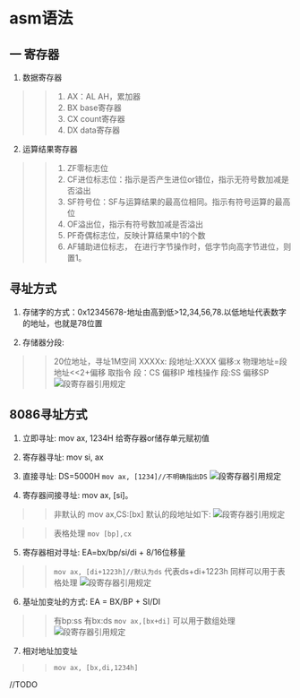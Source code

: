# asm语法

## 一 寄存器

1. 数据寄存器
>>  1. AX：AL AH，累加器
>>  2. BX base寄存器
>>  3. CX count寄存器
>>  4. DX data寄存器

2. 运算结果寄存器
>>  1. ZF零标志位
>>  2. CF进位标志位：指示是否产生进位or错位，指示无符号数加减是否溢出
>>  3. SF符号位：SF与运算结果的最高位相同。指示有符号运算的最高位
>>  4. OF溢出位，指示有符号数加减是否溢出
>>  5. PF奇偶标志位，反映计算结果中1的个数
>>  6. AF辅助进位标志， 在进行字节操作时，低字节向高字节进位，则置1。

## 寻址方式
1. 存储字的方式：0x12345678-地址由高到低>12,34,56,78.以低地址代表数字的地址，也就是78位置

2. 存储器分段:
>> 20位地址，寻址1M空间
>> XXXXx: 段地址:XXXX 偏移:x 物理地址=段地址<<2+偏移
>> 取指令 段：CS 偏移IP
>> 堆栈操作 段:SS 偏移SP
![段寄存器引用规定](../resourse/img/asm/asm1.PNG)

## 8086寻址方式
1. 立即寻址: mov ax, 1234H 给寄存器or储存单元赋初值
2. 寄存器寻址: mov si, ax
3. 直接寻址: DS=5000H <code>mov ax, [1234]//不明确指出DS</code>
![段寄存器引用规定](../resourse/img/asm/asm2.PNG)

4. 寄存器间接寻址: mov ax, [si]。 
>> 非默认的 mov ax,CS:[bx]
>> 默认的段地址如下:
![段寄存器引用规定](../resourse/img/asm/asm1.PNG) 

>> 表格处理 <code>mov [bp],cx</code>

5. 寄存器相对寻址: EA=bx/bp/si/di + 8/16位移量
>> <code>mov ax, [di+1223h]//默认为ds</code> 代表ds+di+1223h
>> 同样可以用于表格处理
![段寄存器引用规定](../resourse/img/asm/asm3.PNG)

6. 基址加变址的方式: EA = BX/BP + SI/DI
>> 有bp:ss  有bx:ds
>> <code>mov ax,[bx+di]</code>
>> 可以用于数组处理
![段寄存器引用规定](./resourse/img/asm/asm4.PNG)

7. 相对地址加变址
>> <code>mov ax, [bx,di,1234h]</code>

//TODO
